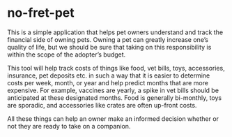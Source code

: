 # no-fret-pet
This is a simple application that helps pet owners understand and track the financial side of owning pets. Owning a pet can greatly increase one’s quality of life, but we should be sure that taking on this responsibility is within the scope of the adopter’s budget.

This tool will help track costs of things like food, vet bills, toys, accessories, insurance, pet deposits etc. in such a way that it is easier to determine costs per week, month, or year and help predict months that are more expensive. For example, vaccines are yearly, a spike in vet bills should be anticipated at these designated months. Food is generally bi-monthly, toys are sporadic, and accessories like crates are often up-front costs.

All these things can help an owner make an informed decision whether or not they are ready to take on a companion.
